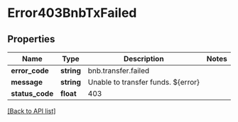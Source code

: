 # Error403BnbTxFailed

## Properties

Name | Type | Description | Notes
------------ | ------------- | ------------- | -------------
**error_code** | **string** | bnb.transfer.failed |
**message** | **string** | Unable to transfer funds. ${error} |
**status_code** | **float** | 403 |

[[Back to API list]](../../README.md#api-endpoints)
